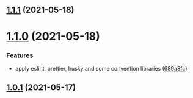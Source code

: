 ## [1.1.1](https://github.com/phatnguyenuit/nhaccuatui-downloader/compare/v1.1.0...v1.1.1) (2021-05-18)

# [1.1.0](https://github.com/phatnguyenuit/nhaccuatui-downloader/compare/v1.0.1...v1.1.0) (2021-05-18)


### Features

* apply eslint, prettier, husky and some convention libraries ([689a8fc](https://github.com/phatnguyenuit/nhaccuatui-downloader/commit/689a8fc74f9ac39a175839846fee1b8dd84c67c6))



## [1.0.1](https://github.com/phatnguyenuit/nhaccuatui-downloader/compare/v1.0.1...v1.1.0) (2021-05-17)

